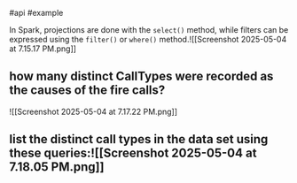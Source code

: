 #api #example 

In Spark, projections are done with the `select()` method, while filters can be expressed using the `filter()` or `where()` method.![[Screenshot 2025-05-04 at 7.15.17 PM.png]]


## how many distinct CallTypes were recorded as the causes of the fire calls?
![[Screenshot 2025-05-04 at 7.17.22 PM.png]]

## list the distinct call types in the data set using these queries:![[Screenshot 2025-05-04 at 7.18.05 PM.png]]